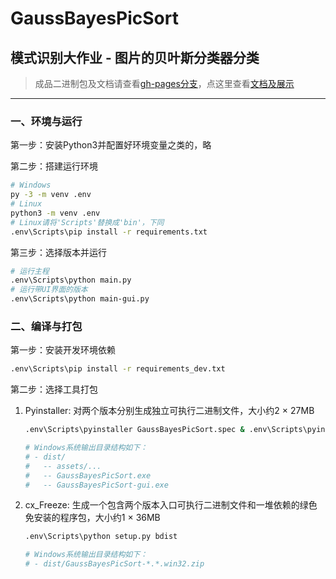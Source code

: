 # GaussBayesPicSort
## 模式识别大作业 - 图片的贝叶斯分类器分类

> 成品二进制包及文档请查看[gh-pages分支](https://github.com/zhengxiaoyao0716/GaussBayesPicSort/tree/gh-pages)，点这里查看[文档及展示](https://zhengxiaoyao0716.github.io/GaussBayesPicSort/)

***
### 一、环境与运行
第一步：安装Python3并配置好环境变量之类的，略

第二步：搭建运行环境
``` bash
# Windows
py -3 -m venv .env
# Linux
python3 -m venv .env
# Linux请将'Scripts'替换成'bin'，下同
.env\Scripts\pip install -r requirements.txt
```

第三步：选择版本并运行
``` bash
# 运行主程
.env\Scripts\python main.py
# 运行带UI界面的版本
.env\Scripts\python main-gui.py
```

### 二、编译与打包
第一步：安装开发环境依赖
``` bash
.env\Scripts\pip install -r requirements_dev.txt
```
第二步：选择工具打包
1. Pyinstaller: 对两个版本分别生成独立可执行二进制文件，大小约2 × 27MB
    ``` bash
    .env\Scripts\pyinstaller GaussBayesPicSort.spec & .env\Scripts\pyinstaller GaussBayesPicSort-gui.spec

    # Windows系统输出目录结构如下：
    # - dist/
    #   -- assets/...
    #   -- GaussBayesPicSort.exe
    #   -- GaussBayesPicSort-gui.exe
    ```

2. cx_Freeze: 生成一个包含两个版本入口可执行二进制文件和一堆依赖的绿色免安装的程序包，大小约1 × 36MB

    ``` bash
    .env\Scripts\python setup.py bdist

    # Windows系统输出目录结构如下：
    # - dist/GaussBayesPicSort-*.*.win32.zip
    ```